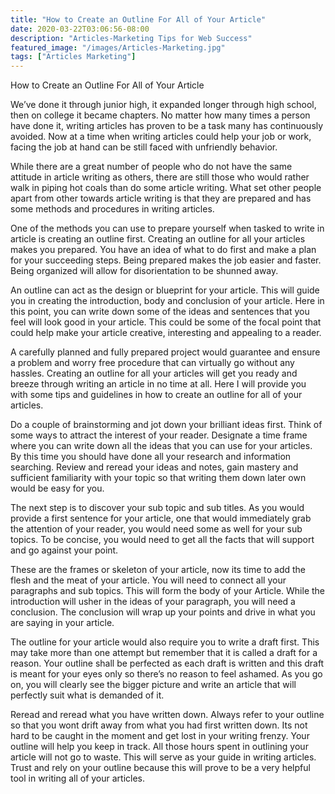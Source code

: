 ```yaml
---
title: "How to Create an Outline For All of Your Article"
date: 2020-03-22T03:06:56-08:00
description: "Articles-Marketing Tips for Web Success"
featured_image: "/images/Articles-Marketing.jpg"
tags: ["Articles Marketing"]
---
```


How to Create an Outline For All of Your Article 


We’ve done it through junior high, it expanded longer through high school, then on college it became chapters. No matter how many times a person have done it, writing articles has proven to be a task many has continuously avoided. Now at a time when writing articles could help your job or work, facing the job at hand can be still faced with unfriendly behavior. 

While there are a great number of people who do not have the same attitude in article writing as others, there are still those who would rather walk in piping hot coals than do some article writing. What set other people apart from other towards article writing is that they are prepared and has some methods and procedures in writing articles.

One of the methods you can use to prepare yourself when tasked to write in article is creating an outline first. Creating an outline for all your articles makes you prepared. You have an idea of what to do first and make a plan for your succeeding steps. Being prepared makes the job easier and faster. Being organized will allow for disorientation to be shunned away.

An outline can act as the design or blueprint for your article. This will guide you in creating the introduction, body and conclusion of your article. Here in this point, you can write down some of the ideas and sentences that you feel will look good in your article. This could be some of the focal point that could help make your article creative, interesting and appealing to a reader. 

A carefully planned and fully prepared project would guarantee and ensure a problem and worry free procedure that can virtually go without any hassles. Creating an outline for all your articles will get you ready and breeze through writing an article in no time at all. Here I will provide you with some tips and guidelines in how to create an outline for all of your articles. 

Do a couple of brainstorming and jot down your brilliant ideas first. Think of some ways to attract the interest of your reader. Designate a time frame where you can write down all the ideas that you can use for your articles. By this time you should have done all your research and information searching. Review and reread your ideas and notes, gain mastery and sufficient familiarity with your topic so that writing them down later own would be easy for you. 

The next step is to discover your sub topic and sub titles. As you would provide a first sentence for your article, one that would immediately grab the attention of your reader, you would need some as well for your sub topics. To be concise, you would need to get all the facts that will support and go against your point. 

These are the frames or skeleton of your article, now its time to add the flesh and the meat of your article. You will need to connect all your paragraphs and sub topics. This will form the body of your Article. While the introduction will usher in the ideas of your paragraph, you will need a conclusion. The conclusion will wrap up your points and drive in what you are saying in your article. 

The outline for your article would also require you to write a draft first. This may take more than one attempt but remember that it is called a draft for a reason. Your outline shall be perfected as each draft is written and this draft is meant for your eyes only so there’s no reason to feel ashamed. As you go on, you will clearly see the bigger picture and write an article that will perfectly suit what is demanded of it. 

Reread and reread what you have written down. Always refer to your outline so that you wont drift away from what you had first written down. Its not hard to be caught in the moment and get lost in your writing frenzy. Your outline will help you keep in track. All those hours spent in outlining your article will not go to waste. This will serve as your guide in writing articles. Trust and rely on your outline because this will prove to be a very helpful tool in writing all of your articles. 
 





